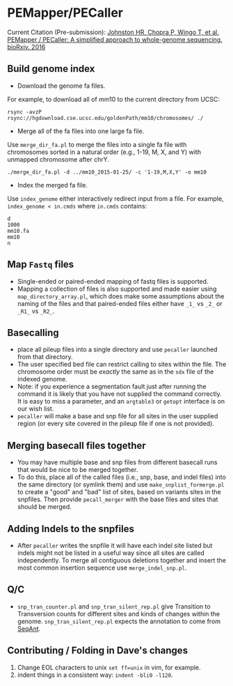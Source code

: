 # PEMapper/PECaller

Current Citation (Pre-submission):
[Johnston HR, Chopra P, Wingo T, et al. PEMapper / PECaller: A simplified approach to whole-genome sequencing. bioRxiv. 2016](http://biorxiv.org/content/early/2016/09/22/076968)

## Build genome index

* Download the genome fa files.

For example, to download all of mm10 to the current directory from UCSC:

    rsync -avzP rsync://hgdownload.cse.ucsc.edu/goldenPath/mm10/chromosomes/ ./

* Merge all of the fa files into one large fa file.

Use `merge_dir_fa.pl` to merge the files into a single fa file with chromosomes
sorted in a natural order (e.g.,  1-19, M, X, and Y) with unmapped chromosome
after chrY.

    ./merge_dir_fa.pl -d ../mm10_2015-01-25/ -c '1-19,M,X,Y' -o mm10

* Index the merged fa file.

Use `index_genome` either interactively redirect input from a file.
For example, `index_genome < in.cmds` where `in.cmds` contains:

    d
    1000
    mm10.fa
    mm10
    n

## Map `Fastq` files

- Single-ended or paired-ended mapping of fastq files is supported.
- Mapping a collection of files is also supported and made easier using
`map_directory_array.pl`, which does make some assumptions about the naming of
the files and that paired-ended files either have `_1_` vs `_2_` or `_R1_` vs
`_R2_`.

## Basecalling

- place all pileup files into a single directory and use `pecaller`
launched from that directory. 
- The user specified bed file can restrict calling to sites within the file.
The chromosome order must be _exactly_ the same as in the `sdx` file of the 
indexed genome.
- Note: if you experience a segmentation fault just after running the command 
it is likely that you have not supplied the command correctly. It is easy to
miss a parameter, and an `argtable3` or `getopt` interface is on our wish list.
- `pecaller` will make a base and snp file for all sites in the user supplied
region (or every site covered in the pileup file if one is not provided).

## Merging basecall files together

- You may have multiple base and snp files from different basecall runs that
would be nice to be merged together. 
- To do this, place all of the called files (i.e., snp, base, and indel files) 
into the same directory (or symlink them) and use `make_snplist_formerge.pl` 
to create a "good" and "bad" list of sites, based on variants sites in the 
snpfiles. Then provide `pecall_merger` with the base files and sites that 
should be merged.

## Adding Indels to the snpfiles

- After `pecaller` writes the snpfile it will have each indel site listed but
indels might not be listed in a useful way since all sites are called
independently. To merge all contiguous deletions together and insert the most
common insertion sequence use `merge_indel_snp.pl`.

## Q/C

- `snp_tran_counter.pl` and `snp_tran_silent_rep.pl` give Transition to
Transversion counts for different sites and kinds of changes within the genome.
`snp_tran_silent_rep.pl` expects the annotation to come from
[SeqAnt](https://seqant.emory.edu/).

## Contributing / Folding in Dave's changes

1. Change EOL characters to unix `set ff=unix` in vim, for example.
2. indent things in a consistent way: `indent -bli0 -l120`.

